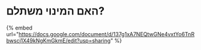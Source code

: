 # האם המינוי משתלם?

{% embed url="https://docs.google.com/document/d/137g1xA7NEQtwGNe4vxtYo6TnRbwscj1X49kNgKmGkmE/edit?usp=sharing" %}
